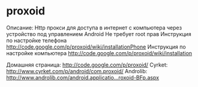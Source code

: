 # proxoid
Описание:
Http прокси для доступа в интернет с компьютера через устройство под управлением Android
Не требует root прав
Инструкция по настройке телефона http://code.google.com/p/proxoid/wiki/installationPhone
Инструкция по настройке компьютера http://code.google.com/p/proxoid/wiki/installation

Домашняя страница: http://code.google.com/p/proxoid/
Cyrket: http://www.cyrket.com/p/android/com.proxoid/
Androlib: http://www.androlib.com/android.applicatio...roxoid-BFp.aspx


